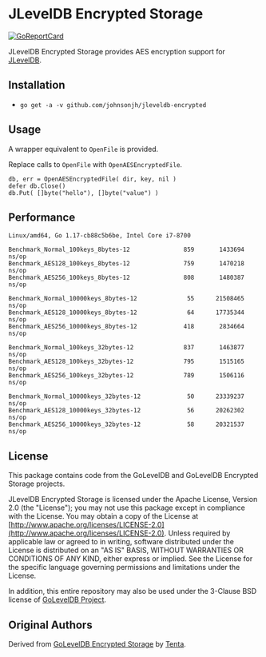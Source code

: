 # JLevelDB Encrypted Storage

[![GoReportCard](https://goreportcard.com/badge/github.com/johnsonjh/jleveldb-encrypted)](https://goreportcard.com/report/github.com/johnsonjh/jleveldb-encrypted)

JLevelDB Encrypted Storage provides AES encryption support for
[JLevelDB](https://github.com/johnsonjh/jleveldb).

## Installation

- `go get -a -v github.com/johnsonjh/jleveldb-encrypted`

## Usage

A wrapper equivalent to `OpenFile` is provided. 

Replace calls to `OpenFile` with `OpenAESEncryptedFile`.
```
db, err = OpenAESEncryptedFile( dir, key, nil )
defer db.Close()
db.Put( []byte("hello"), []byte("value") )
```

## Performance

```
Linux/amd64, Go 1.17-cb88c5b6be, Intel Core i7-8700

Benchmark_Normal_100keys_8bytes-12       	     859	   1433694 ns/op
Benchmark_AES128_100keys_8bytes-12       	     759	   1470218 ns/op
Benchmark_AES256_100keys_8bytes-12       	     808	   1480387 ns/op

Benchmark_Normal_10000keys_8bytes-12     	      55	  21508465 ns/op
Benchmark_AES128_10000keys_8bytes-12     	      64	  17735344 ns/op
Benchmark_AES256_10000keys_8bytes-12     	     418	   2834664 ns/op

Benchmark_Normal_100keys_32bytes-12      	     837	   1463877 ns/op
Benchmark_AES128_100keys_32bytes-12      	     795	   1515165 ns/op
Benchmark_AES256_100keys_32bytes-12      	     789	   1506116 ns/op

Benchmark_Normal_10000keys_32bytes-12    	      50	  23339237 ns/op
Benchmark_AES128_10000keys_32bytes-12    	      56	  20262302 ns/op
Benchmark_AES256_10000keys_32bytes-12    	      58	  20321537 ns/op
```

## License

This package contains code from the GoLevelDB and GoLevelDB Encrypted Storage
projects.

JLevelDB Encrypted Storage is licensed under the Apache License, Version 2.0
(the "License"); you may not use this package except in compliance with the
License. You may obtain a copy of the License at
[http://www.apache.org/licenses/LICENSE-2.0](http://www.apache.org/licenses/LICENSE-2.0).
Unless required by applicable law or agreed to in writing, software distributed
under the License is distributed on an "AS IS" BASIS, WITHOUT WARRANTIES OR
CONDITIONS OF ANY KIND, either express or implied. See the License for the
specific language governing permissions and limitations under the License.

In addition, this entire repository may also be used under the 3-Clause BSD
license of [GoLevelDB Project](https://github.com/syndtr/goleveldb/blob/master/LICENSE).

## Original Authors

Derived from [GoLevelDB Encrypted Storage](https://github.com/tenta-browser/goleveldb-encrypted) by [Tenta](https://tenta.com).


